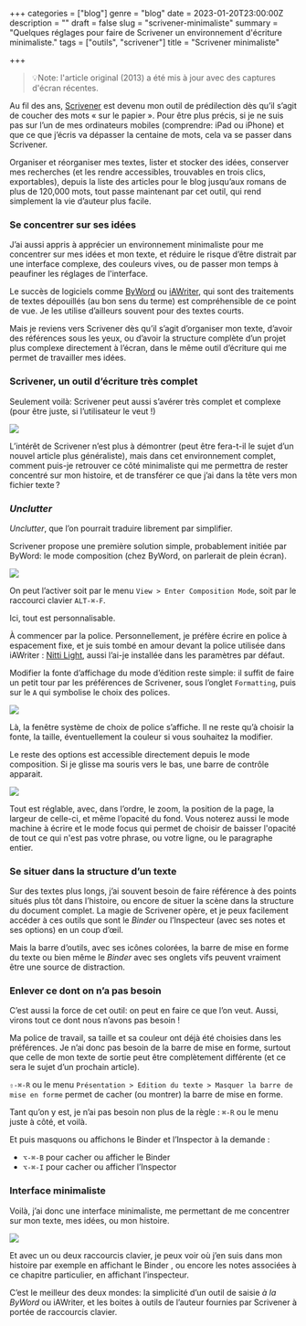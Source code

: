 +++
categories = ["blog"]
genre = "blog"
date = 2023-01-20T23:00:00Z
description = ""
draft = false
slug = "scrivener-minimaliste"
summary = "Quelques réglages pour faire de Scrivener un environnement d'écriture minimaliste."
tags = ["outils", "scrivener"]
title = "Scrivener minimaliste"

+++


>💡Note: l'article original (2013) a été mis à jour avec des captures d'écran récentes.

Au fil des ans, [Scrivener](https://www.literatureandlatte.com/scrivener.php?ref=cyrilvallee.com) est devenu mon outil de prédilection dès qu’il s’agit de coucher des mots « sur le papier ». Pour être plus précis, si je ne suis pas sur l’un de mes ordinateurs mobiles (comprendre: iPad ou iPhone) et que ce que j’écris va dépasser la centaine de mots, cela va se passer dans Scrivener.

Organiser et réorganiser mes textes, lister et stocker des idées, conserver mes recherches (et les rendre accessibles, trouvables en trois clics, exportables), depuis la liste des articles pour le blog jusqu’aux romans de plus de 120,000 mots, tout passe maintenant par cet outil, qui rend simplement la vie d’auteur plus facile.


### Se concentrer sur ses idées

J’ai aussi appris à apprécier un environnement minimaliste pour me concentrer sur mes idées et mon texte, et réduire le risque d’être distrait par une interface complexe, des couleurs vives, ou de passer mon temps à peaufiner les réglages de l'interface.

Le succès de logiciels comme [ByWord](https://bywordapp.com/?ref=cyrilvallee.com) ou [iAWriter](https://www.iawriter.com/mac/?ref=cyrilvallee.com), qui sont des traitements de textes dépouillés (au bon sens du terme) est compréhensible de ce point de vue. Je les utilise d’ailleurs souvent pour des textes courts.

Mais je reviens vers Scrivener dès qu’il s’agit d’organiser mon texte, d’avoir des références sous les yeux, ou d’avoir la structure complète d’un projet plus complexe directement à l’écran, dans le même outil d’écriture qui me permet de travailler mes idées.


### Scrivener, un outil d’écriture très complet

Seulement voilà: Scrivener peut aussi s’avérer très complet et complexe (pour être juste, si l’utilisateur le veut !)

![](/articles/img/Capture-d-e-cran-2023-12-24-a--15.45.09.png)

L’intérêt de Scrivener n’est plus à démontrer (peut être fera-t-il le sujet d’un nouvel article plus généraliste), mais dans cet environnement complet, comment puis-je retrouver ce côté minimaliste qui me permettra de rester concentré sur mon histoire, et de transférer ce que j’ai dans la tête vers mon fichier texte ?


### _Unclutter_

_Unclutter_, que l’on pourrait traduire librement par simplifier.

Scrivener propose une première solution simple, probablement initiée par ByWord: le mode composition (chez ByWord, on parlerait de plein écran).

![](/articles/img/Capture-d-e-cran-2023-12-24-a--15.45.58.png)

On peut l’activer soit par le menu `View > Enter Composition Mode`, soit par le raccourci clavier `ALT-⌘-F`.

Ici, tout est personnalisable.

À commencer par la police. Personnellement, je préfère écrire en police à espacement fixe, et je suis tombé en amour devant la police utilisée dans iAWriter : [Nitti Light](https://www.boldmonday.com/en/nitti_overview?ref=cyrilvallee.com), aussi l’ai-je installée dans les paramètres par défaut.

Modifier la fonte d’affichage du mode d’édition reste simple: il suffit de faire un petit tour par les préférences de Scrivener, sous l’onglet `Formatting`, puis sur le `A` qui symbolise le choix des polices.

![](/articles/img/Capture-d-e-cran-2023-12-24-a--15.47.48.png)

Là, la fenêtre système de choix de police s’affiche. Il ne reste qu’à choisir la fonte, la taille, éventuellement la couleur si vous souhaitez la modifier.

Le reste des options est accessible directement depuis le mode composition. Si je glisse ma souris vers le bas, une barre de contrôle apparait.

![](/articles/img/Capture-d-e-cran-2023-12-24-a--15.55.07.png)

Tout est réglable, avec, dans l’ordre, le zoom, la position de la page, la largeur de celle-ci, et même l’opacité du fond. Vous noterez aussi le mode machine à écrire et le mode focus qui permet de choisir de baisser l'opacité de tout ce qui n'est pas votre phrase, ou votre ligne, ou le paragraphe entier.


### Se situer dans la structure d’un texte

Sur des textes plus longs, j’ai souvent besoin de faire référence à des points situés plus tôt dans l’histoire, ou encore de situer la scène dans la structure du document complet. La magie de Scrivener opère, et je peux facilement accéder à ces outils que sont le _Binder_ ou l’Inspecteur (avec ses notes et ses options) en un coup d’œil.

Mais la barre d’outils, avec ses icônes colorées, la barre de mise en forme du texte ou bien même le _Binder_ avec ses onglets vifs peuvent vraiment être une source de distraction.


### Enlever ce dont on n’a pas besoin

C’est aussi la force de cet outil: on peut en faire ce que l’on veut. Aussi, virons tout ce dont nous n’avons pas besoin !

Ma police de travail, sa taille et sa couleur ont déjà été choisies dans les préférences. Je n’ai donc pas besoin de la barre de mise en forme, surtout que celle de mon texte de sortie peut être complètement différente (et ce sera le sujet d’un prochain article).

`⇧-⌘-R` ou le menu `Présentation > Edition du texte > Masquer la barre de mise en forme` permet de cacher (ou montrer) la barre de mise en forme.

Tant qu’on y est, je n’ai pas besoin non plus de la règle : `⌘-R` ou le menu juste à côté, et voilà.

Et puis masquons ou affichons le Binder et l’Inspector à la demande :

 * `⌥-⌘-B` pour cacher ou afficher le Binder
 * `⌥-⌘-I` pour cacher ou afficher l’Inspector


### Interface minimaliste

Voilà, j’ai donc une interface minimaliste, me permettant de me concentrer sur mon texte, mes idées, ou mon histoire.

![](/articles/img/Capture-d-e-cran-2023-12-24-a--16.05.26.png)

Et avec un ou deux raccourcis clavier, je peux voir où j’en suis dans mon histoire par exemple en affichant le Binder , ou encore les notes associées à ce chapitre particulier, en affichant l’inspecteur.

C’est le meilleur des deux mondes: la simplicité d’un outil de saisie _à la ByWord_ ou iAWriter, et les boites à outils de l’auteur fournies par Scrivener à portée de raccourcis clavier.